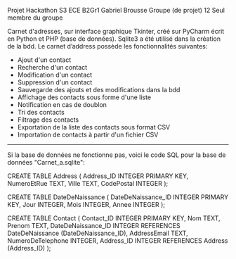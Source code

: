 Projet Hackathon S3
ECE B2Gr1
Gabriel Brousse
Groupe (de projet) 12
Seul membre du groupe

Carnet d'adresses, sur interface graphique Tkinter, créé sur PyCharm écrit en Python et PHP (base de données).
Sqlite3 a été utilisé dans la création de la bdd.
Le carnet d’address possède les fonctionnalités suivantes:

- Ajout d'un contact
- Recherche d'un contact
- Modification d'un contact
- Suppression  d'un contact
- Sauvegarde des ajouts et des modifications dans la bdd
- Affichage des contacts sous forme d'une liste
- Notification en cas de doublon
- Tri des contacts
- Filtrage des contacts
- Exportation de la liste des contacts sous format CSV
- Importation de contacts à partir d'un fichier CSV


---------------------------------------------------------------------------------------------------------------------------------------------------------------------------------------------------------------------


Si la base de données ne fonctionne pas, voici le code SQL pour la base de données "Carnet_a.sqlite":

CREATE TABLE Address (
Address_ID INTEGER PRIMARY KEY,
NumeroEtRue TEXT,
Ville TEXT,
CodePostal INTEGER
);

CREATE TABLE DateDeNaissance (
DateDeNaissance_ID INTEGER PRIMARY KEY,
Jour INTEGER,
Mois INTEGER,
Annee INTEGER
);

CREATE TABLE Contact (
Contact_ID INTEGER PRIMARY KEY,
Nom TEXT,
Prenom TEXT,
DateDeNaissance_ID INTEGER REFERENCES DateDeNaissance (DateDeNaissance_ID),
AddressEmail TEXT,
NumeroDeTelephone INTEGER,
Address_ID INTEGER REFERENCES Address (Address_ID)
);
